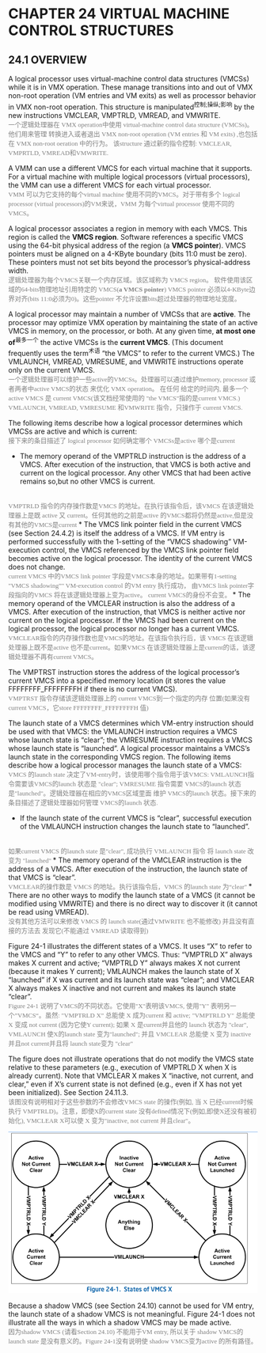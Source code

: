 # CHAPTER 24 VIRTUAL MACHINE CONTROL STRUCTURES
## 24.1 OVERVIEW
A logical processor uses virtual-machine control data structures
(VMCSs) while it is in VMX operation. These manage transitions
into and out of VMX non-root operation (VM entries and VM exits)
as well as processor behavior in VMX non-root operation. This
structure is manipulated<sup>控制;操纵;影响</sup> by the new instructions VMCLEAR, VMPTRLD,
VMREAD, and VMWRITE.
<br/>
<font color=gray face="黑体" size=2>
一个逻辑处理器在 VMX operation中使用 virtual-machine control data 
structure (VMCSs)。他们用来管理 转换进入或者退出 VMX non-root operation
(VM entries 和 VM exits) ,也包括在 VMX non-root oeration 中的行为。
该structure 通过新的指令控制: VMCLEAR, VMPRTLD, VMREAD和VMWRITE.
</font>

A VMM can use a different VMCS for each virtual machine that it
supports. For a virtual machine with multiple logical processors
(virtual processors), the VMM can use a different VMCS for each
virtual processor. 
<br/>
<font color=gray face="黑体" size=2>
VMM 可以为它支持的每个virtual machine 使用不同的VMCS。对于带有多个
logical processor (virtual processors)的VM来说，VMM 为每个virtual
processor 使用不同的VMCS。
</font>

A logical processor associates a region in memory with each 
VMCS. This region is called the **VMCS region**. Software references
a specific VMCS using the 64-bit physical address of the region
(a **VMCS pointer**). VMCS pointers must be aligned on a 4-KByte 
boundary (bits 11:0 must be zero). These pointers must not set
bits beyond the processor’s physical-address width.
<br/>
<font color=gray face="黑体" size=2>
逻辑处理器为每个VMCS关联一个内存区域。该区域称为 VMCS region。
软件使用该区域的64-bits物理地址引用特定的 VMCS(**a VMCS pointer**)
VMCS pointer 必须以4-KByte边界对齐(bits 11:0必须为0)。这些pointer
不允许设置bits超过处理器的物理地址宽度。
</font>

A logical processor may maintain a number of VMCSs that are 
**active**. The processor may optimize VMX operation by maintaining
the state of an active VMCS in memory, on the processor, or both.
At any given time, **at most one of**<sup>最多一个</sup> the active VMCSs is the **current
VMCS**. (This document frequently uses the term<sup>术语</sup> “the VMCS” to refer
to the current VMCS.) The VMLAUNCH, VMREAD, VMRESUME, and VMWRITE
instructions operate only on the current VMCS. 
<br/>
<font color=gray face="黑体" size=2>
一个逻辑处理器可以维护一些active的VMCSs。处理器可以通过维护memory, 
processor 或者两者中active VMCS的状态 来优化 VMX operation。 在任何
给定的时间内, 最多一个 active VMCS 是 current VMCS(该文档经常使用的
"the VMCS"指的是current VMCS.) VMLAUNCH, VMREAD, VMRESUME 和VMWRITE
指令，只操作于 current VMCS.
</font>

The following items describe how a logical processor determines
which VMCSs are active and which is current:
<br/>
<font color=gray face="黑体" size=2>
接下来的条目描述了 logical processor 如何确定哪个 VMCSs是active
哪个是current
</font>

* The memory operand of the VMPTRLD instruction is the address
of a VMCS. After execution of the instruction, that VMCS is 
both active and current on the logical processor. Any other 
VMCS that had been active remains so,but no other VMCS is 
current.
<br/>
<font color=gray face="黑体" size=2>
VMPTRLD 指令的内存操作数是VMCS 的地址。在执行该指令后，该VMCS
在该逻辑处理器上是既 active 又 current。任何其他的之前是active
的VMCS都将仍然是active,但是没有其他的VMCS是current
</font>
* The VMCS link pointer field in the current VMCS (see Section
24.4.2) is itself the address of a VMCS. If VM entry is performed
successfully with the 1-setting of the “VMCS shadowing” 
VM-execution control, the VMCS referenced by the VMCS link pointer
field becomes active on the logical processor. The identity of
the current VMCS does not change.
<br/>
<font color=gray face="黑体" size=2>
current VMCS 中的VMCS link pointer 字段是VMCS本身的地址。如果带有1-setting
 "VMCS shadowing”" VM-execution control 的VM entry 执行成功，
 由VMCS link pointer字段指向的VMCS 将在该逻辑处理器上变为active。
current VMCS的身份不会变。
</font>
* The memory operand of the VMCLEAR instruction is also the 
address of a VMCS. After execution of the instruction, that 
VMCS is neither active nor current on the logical processor. 
If the VMCS had been current on the logical processor, the 
logical processor no longer has a current VMCS.
<br/>
<font color=gray face="黑体" size=2>
VMCLEAR指令的内存操作数也是VMCS的地址。在该指令执行后，该
VMCS 在该逻辑处理器上既不是active 也不是current。如果VMCS
在该逻辑处理器上是current的话，该逻辑处理器不再有current VMCS。
</font>

The VMPTRST instruction stores the address of the logical 
processor’s current VMCS into a specified memory location 
(it stores the value FFFFFFFF_FFFFFFFFH if there is no current
VMCS).
<br/>
<font color=gray face="黑体" size=2>
VMPTRST 指令存储该逻辑处理器上的 current VMCS到一个指定的内存
位置(如果没有current VMCS，它store FFFFFFFF_FFFFFFFFH 值)
</font>

The launch state of a VMCS determines which VM-entry instruction
should be used with that VMCS: the VMLAUNCH instruction requires
a VMCS whose launch state is “clear”; the VMRESUME instruction
requires a VMCS whose launch state is “launched”. A logical 
processor maintains a VMCS’s launch state in the corresponding
VMCS region. The following items describe how a logical processor
manages the launch state of a VMCS:
<br/>
<font color=gray face="黑体" size=2> 
VMCS 的launch state 决定了VM-entry时，该使用哪个指令用于该VMCS:
VMLAUNCH指令需要该VMCS的launch 状态是 "clear"; VMRESUME 指令需要
VMCS的launch 状态是"launched"。逻辑处理器在相应的VMCS区域里面
维护 VMCS的launch 状态。接下来的条目描述了逻辑处理器如何管理
VMCS的launch 状态.
</font>
* If the launch state of the current VMCS is “clear”, successful
execution of the VMLAUNCH instruction changes the launch state
to “launched”.
<br/>
<font color=gray face="黑体" size=2>
如果current VMCS 的launch state 是"clear", 成功执行 VMLAUNCH 指令
将 launch state 改变为 "launched"
</font>
* The memory operand of the VMCLEAR instruction is the address
of a VMCS. After execution of the instruction, the launch state
of that VMCS is “clear”.
<br/>
<font color=gray face="黑体" size=2>
VMCLEAR的操作数是 VMCS 的地址。执行该指令后，VMCS 的launch state 
为“clear"
</font>
* There are no other ways to modify the launch state of a VMCS
(it cannot be modified using VMWRITE) and there is no direct 
way to discover it (it cannot be read using VMREAD).
<br/>
<font color=gray face="黑体" size=2>
没有其他方法可以来修改 VMCS 的 launch state(通过VMWRITE 也不能修改)
并且没有直接的方法去 发现它(不能通过 VMREAD 读取得到)
</font>

Figure 24-1 illustrates the different states of a VMCS. It 
uses “X” to refer to the VMCS and “Y” to refer to any other 
VMCS. Thus: “VMPTRLD X” always makes X current and active; 
“VMPTRLD Y” always makes X not current (because it makes Y 
current); VMLAUNCH makes the launch state of X “launched” 
if X was current and its launch state was “clear”; and VMCLEAR
X always makes X inactive and not current and makes its launch
state “clear”.
<br/>
<font color=gray face="黑体" size=2>
Figure 24-1 说明了VMCS的不同状态。它使用"X"表明该VMCS, 使用"Y"
表明另一个”VMCS“。虽然: "VMPTRLD X” 总能使 X 成为current 和 active;
"VMPTRLD Y" 总能使 X 变成 not current (因为它使Y current); 如果
X 是current并且他的 launch 状态为 "clear", VMLAUNCH 使X的launch
state 变为"launched"; 并且 VMCLEAR 总能使 X 变为 inactive 并且not 
current并且将 launch state变为 "clear"
</font>

The figure does not illustrate operations that do not modify 
the VMCS state relative to these parameters (e.g., execution 
of VMPTRLD X when X is already current). Note that VMCLEAR X 
makes X “inactive, not current, and clear,” even if X’s current
state is not defined (e.g., even if X has not yet been 
initialized). See Section 24.11.3. 
<br/>
<font color=gray face="黑体" size=2>
该图没有说明相对于这些参数的不会修改VMCS state 的操作(例如, 当
X 已经current时候执行 VMPTRLD)。注意，即使X的current state
没有defined情况下(例如,即使X还没有被初始化), VMCLEAR X可以使
X 变为"inactive, not current 并且clear"。
</font>

![Figure-24-1](pic/Figure-24-1.png)

Because a shadow VMCS (see Section 24.10) cannot be used for
VM entry, the launch state of a shadow VMCS is not meaningful.
Figure 24-1 does not illustrate all the ways in which a shadow
VMCS may be made active.
<br/>
<font color=gray face="黑体" size=2>
因为shadow VMCS (请看Section 24.10) 不能用于VM entry, 所以关于
shadow VMCS的launch state 是没有意义的。Figure 24-1没有说明使
shadow VMCS变为active 的所有路径。
</font>

